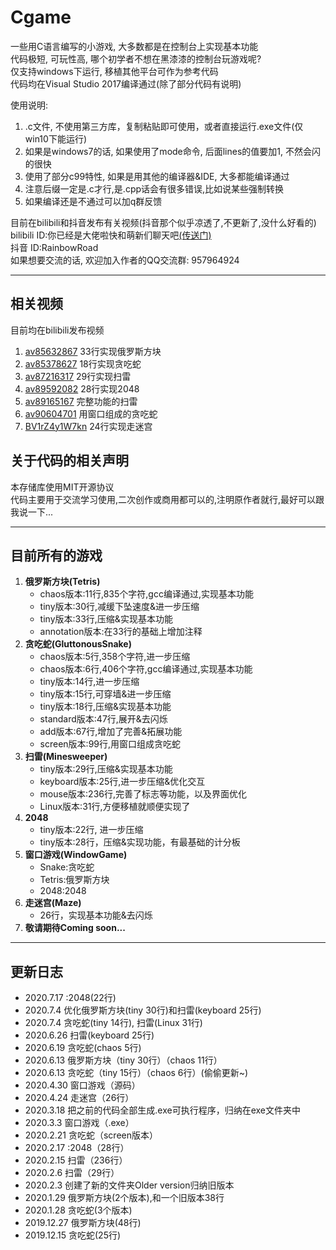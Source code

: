 # Cgame
一些用C语言编写的小游戏, 大多数都是在控制台上实现基本功能  
代码极短, 可玩性高, 哪个初学者不想在黑漆漆的控制台玩游戏呢?  
仅支持windows下运行, 移植其他平台可作为参考代码   
代码均在Visual Studio 2017编译通过(除了部分代码有说明)  

使用说明:
1. .c文件, 不使用第三方库，复制粘贴即可使用，或者直接运行.exe文件(仅win10下能运行)
2. 如果是windows7的话, 如果使用了mode命令, 后面lines的值要加1, 不然会闪的很快
3. 使用了部分c99特性, 如果是用其他的编译器&IDE, 大多都能编译通过
4. 注意后缀一定是.c才行,是.cpp话会有很多错误,比如说某些强制转换
5. 如果编译还是不通过可以加q群反馈

目前在bilibili和抖音发布有关视频(抖音那个似乎凉透了,不更新了,没什么好看的)  
bilibili ID:你已经是大佬啦快和萌新们聊天吧[(传送门)](https://space.bilibili.com/345058248)  
抖音 ID:RainbowRoad  
如果想要交流的话, 欢迎加入作者的QQ交流群: 957964924
* * *
## 相关视频
目前均在bilibili发布视频  
1. [av85632867](https://www.bilibili.com/video/av85632867/) 33行实现俄罗斯方块
2. [av85378627](https://www.bilibili.com/video/av85378627/) 18行实现贪吃蛇
3. [av87216317](https://www.bilibili.com/video/av87216317/) 29行实现扫雷
4. [av89592082](https://www.bilibili.com/video/av89592082/) 28行实现2048
5. [av89165167](https://www.bilibili.com/video/av89165167/) 完整功能的扫雷
6. [av90604701](https://www.bilibili.com/video/av90604701/) 用窗口组成的贪吃蛇
7. [BV1rZ4y1W7kn](https://www.bilibili.com/video/BV1rZ4y1W7kn) 24行实现走迷宫
## 关于代码的相关声明
本存储库使用MIT开源协议  
代码主要用于交流学习使用,二次创作或商用都可以的,注明原作者就行,最好可以跟我说一下...  
* * *
## 目前所有的游戏
1. **俄罗斯方块(Tetris)**
    * chaos版本:11行,835个字符,gcc编译通过,实现基本功能
    * tiny版本:30行,减缓下坠速度&进一步压缩
    * tiny版本:33行,压缩&实现基本功能
    * annotation版本:在33行的基础上增加注释  
2. **贪吃蛇(GluttonousSnake)**
    * chaos版本:5行,358个字符,进一步压缩
    * chaos版本:6行,406个字符,gcc编译通过,实现基本功能  
    * tiny版本:14行,进一步压缩
    * tiny版本:15行,可穿墙&进一步压缩
    * tiny版本:18行,压缩&实现基本功能
    * standard版本:47行,展开&去闪烁
    * add版本:67行,增加了完善&拓展功能
    * screen版本:99行,用窗口组成贪吃蛇
3. **扫雷(Minesweeper)**
    * tiny版本:29行,压缩&实现基本功能
    * keyboard版本:25行,进一步压缩&优化交互
    * mouse版本:236行,完善了标志等功能，以及界面优化
    * Linux版本:31行,方便移植就顺便实现了
4. **2048**
    * tiny版本:22行, 进一步压缩
    * tiny版本:28行，压缩&实现功能，有最基础的计分板
5. **窗口游戏(WindowGame)**
    * Snake:贪吃蛇
    * Tetris:俄罗斯方块
    * 2048:2048
6. **走迷宫(Maze)**
    * 26行，实现基本功能&去闪烁
7. **敬请期待Coming soon...**
* * *
## 更新日志
* 2020.7.17 :2048(22行)
* 2020.7.4 优化俄罗斯方块(tiny 30行)和扫雷(keyboard 25行)
* 2020.7.4 贪吃蛇(tiny 14行), 扫雷(Linux 31行)
* 2020.6.26 扫雷(keyboard 25行)
* 2020.6.19 贪吃蛇(chaos 5行)
* 2020.6.13 俄罗斯方块（tiny 30行）（chaos 11行）
* 2020.6.13 贪吃蛇（tiny 15行）（chaos 6行）(偷偷更新~)
* 2020.4.30 窗口游戏（源码）
* 2020.4.24 走迷宫（26行）
* 2020.3.18 把之前的代码全部生成.exe可执行程序，归纳在exe文件夹中
* 2020.3.3 窗口游戏（.exe）
* 2020.2.21 贪吃蛇（screen版本）
* 2020.2.17 :2048（28行）
* 2020.2.15 扫雷（236行）
* 2020.2.6 扫雷（29行）
* 2020.2.3 创建了新的文件夹Older version归纳旧版本
* 2020.1.29 俄罗斯方块(2个版本),和一个旧版本38行
* 2020.1.28 贪吃蛇(3个版本)
* 2019.12.27 俄罗斯方块(48行)
* 2019.12.15 贪吃蛇(25行)
